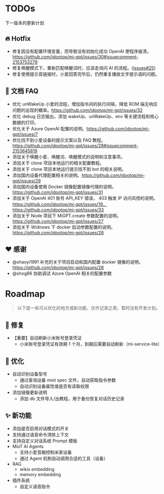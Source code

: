 # TODOs

下一版本的更新计划

## 🔥 Hotfix

- 修复因没有配置环境变量，而导致没有初始化成功 OpenAI 使程序崩溃。 https://github.com/idootop/mi-gpt/issues/30#issuecomment-2153753279
- 修复唤醒模式下，重新匹配唤醒词时，应该走询问 AI 的流程。([issues#25](https://github.com/idootop/mi-gpt/issues/25))
- 修复使用提示音链接时，小爱回答完毕后，仍然重复播放文字提示语的问题。

## 📒 文档 FAQ
- 优化 unWakeUp 小爱的流程，增加指令间的执行间隔，降低 ROM 端无响应问题的出现的概率。https://github.com/idootop/mi-gpt/issues/32
- 优化 debug 日志输出，添加 wakeUp、unWakeUp、env 等关键流程和核心数据的打印。
- 优化关于 Azure OpenAI 配置的说明。https://github.com/idootop/mi-gpt/issues/7
- 优化找不到小爱设备的提示文案以及 FAQ 教程。https://github.com/idootop/mi-gpt/issues/28#issuecomment-2153645819
- 添加关于唤醒小爱、唤醒词、唤醒模式的说明和注意事项。
- 添加关于 clone 项目本地运行的相关配置教程。
- 添加关于 clone 项目本地运行提示找不到 bot 的相关说明。
- 添加国内设备代理配置相关的说明。https://github.com/idootop/mi-gpt/issues/29
- 添加国内设备使用 Docker 镜像配置镜像代理的说明。https://github.com/idootop/mi-gpt/issues/31
- 添加关于 OpenAI 401 账号 API_KEY 错误， 403 触发 IP 访问风控的说明。https://github.com/idootop/mi-gpt/issues/19，https://github.com/idootop/mi-gpt/issues/33
- 添加关于 Node 项目下 MiGPT.create 参数配置的说明。 https://github.com/idootop/mi-gpt/issues/27
- 添加关于 Widnows 下 docker 启动参数配置的说明。https://github.com/idootop/mi-gpt/issues/26

## ❤️ 感谢
- @shaoyi1991 补充的关于项目启动和国内配置 docker 镜像的说明。 https://github.com/idootop/mi-gpt/issues/28
- @shog86 协助调试 Azure OpenAI 相关的配置参数

# Roadmap

> 以下是一些可以优化的地方或新功能，仅作记录之用，暂时没有开发计划。

## 🐛 修复

- 【重要】自动刷新小米账号登录凭证
  - 小米账号登录凭证有效期 1 个月，到期后需要自动刷新（mi-service-lite）

## 💪 优化

- 自动识别设备型号
  - 通过查询设备 miot spec 文件，自动获取指令参数
  - 自动识别设备属性值是否有读取权限
- 添加镜像更新说明
  - 添加 db 文件导入/出教程，用于备份恢复对话历史记录

## ✨ 新功能

- 添加是否启用对话模式的开关
- 支持通过语音命令清除上下文
- 支持自定义对话系统 Prompt 模板
- MioT AI Agents
  - 支持小爱音箱控制米家设备
  - 通过 Agent 机制自动调用合适的工具（设备）
- RAG
  - wikis embedding
  - memory embedding
- 插件系统
  - 自定义语音指令
